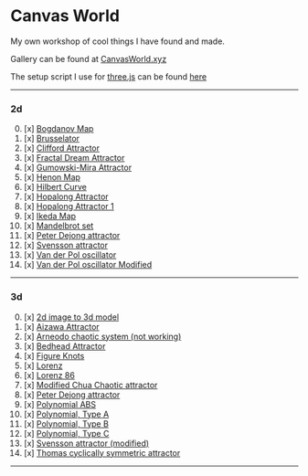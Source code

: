 
# Canvas World

My own workshop of cool things I have found and made.

Gallery can be found at [CanvasWorld.xyz](http://CanvasWorld.xyz)

The setup script I use for [three.js](https://threejs.org/) can be found [here](/ThreeSetup.js)

----


### 2d
0. [x] [Bogdanov Map](http://canvasworld.xyz/2d_Bogdanov_Map)
1. [x] [Brusselator](http://canvasworld.xyz/2d_Brusselator)
2. [x] [Clifford Attractor](http://canvasworld.xyz/2d_Clifford_Attractor)
3. [x] [Fractal Dream Attractor](http://canvasworld.xyz/2d_Fractal_Dream_Attractor)
4. [x] [Gumowski-Mira Attractor](http://canvasworld.xyz/2d_Gumowski-Mira_Attractor)
5. [x] [Henon Map](http://canvasworld.xyz/2d_Henon_Map)
6. [x] [Hilbert Curve](http://canvasworld.xyz/2d_Hilbert_Curve)
7. [x] [Hopalong Attractor](http://canvasworld.xyz/2d_Hopalong_Attractor)
8. [x] [Hopalong Attractor 1](http://canvasworld.xyz/2d_Hopalong_Attractor_1)
9. [x] [Ikeda Map](http://canvasworld.xyz/2d_Ikeda_Map)
10. [x] [Mandelbrot set](http://canvasworld.xyz/2d_Mandelbrot_set)
11. [x] [Peter Dejong attractor](http://canvasworld.xyz/2d_Peter_Dejong_attractor)
12. [x] [Svensson attractor](http://canvasworld.xyz/2d_Svensson_attractor)
13. [x] [Van der Pol oscillator](http://canvasworld.xyz/2d_Van_der_Pol_oscillator)
14. [x] [Van der Pol oscillator Modified](http://canvasworld.xyz/2d_Van_der_Pol_oscillator_Modified)
---
### 3d
0. [x] [2d image to 3d model](http://canvasworld.xyz/3d_2d_image_to_3d_model)
1. [x] [Aizawa Attractor](http://canvasworld.xyz/3d_Aizawa_Attractor)
2. [x] [Arneodo chaotic system (not working)](http://canvasworld.xyz/3d_Arneodo_chaotic_system_(not_working))
3. [x] [Bedhead Attractor](http://canvasworld.xyz/3d_Bedhead_Attractor)
4. [x] [Figure Knots](http://canvasworld.xyz/3d_Figure_Knots)
5. [x] [Lorenz](http://canvasworld.xyz/3d_Lorenz)
6. [x] [Lorenz 86](http://canvasworld.xyz/3d_Lorenz_86)
7. [x] [Modified Chua Chaotic attractor](http://canvasworld.xyz/3d_Modified_Chua_Chaotic_attractor)
8. [x] [Peter Dejong attractor](http://canvasworld.xyz/3d_Peter_Dejong_attractor)
9. [x] [Polynomial ABS](http://canvasworld.xyz/3d_Polynomial_ABS)
10. [x] [Polynomial, Type A](http://canvasworld.xyz/3d_Polynomial,_Type_A)
11. [x] [Polynomial, Type B](http://canvasworld.xyz/3d_Polynomial,_Type_B)
12. [x] [Polynomial, Type C](http://canvasworld.xyz/3d_Polynomial,_Type_C)
13. [x] [Svensson attractor (modified)](http://canvasworld.xyz/3d_Svensson_attractor_(modified))
14. [x] [Thomas cyclically symmetric attractor](http://canvasworld.xyz/3d_Thomas_cyclically_symmetric_attractor)
---